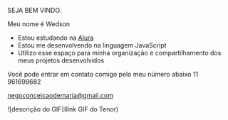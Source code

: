 SEJA BEM VINDO.

Meu nome é Wedson

- Estou estudando na [Alura](https://www.alura.com.br)
- Estou me desenvolvendo na linguagem JavaScript
- Utilizo esse espaço para minha organização e compartilhamento dos meus projetos desenvolvidos

 Você pode entrar em contato comigo pelo meu número abaixo 
 11 961699682

negoconceicaodemaria@gmail.com 

![descrição do GIF](link GIF do Tenor)
